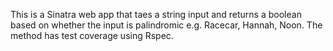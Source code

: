 This is a Sinatra web app that taes a string input and returns a boolean based on whether the input is palindromic e.g. Racecar, Hannah, Noon. The method has test coverage using Rspec.
